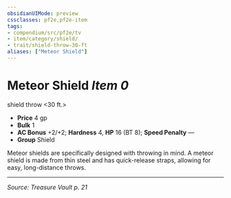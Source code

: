 ```yaml
---
obsidianUIMode: preview
cssclasses: pf2e,pf2e-item
tags:
- compendium/src/pf2e/tv
- item/category/shield/
- trait/shield-throw-30-ft
aliases: ["Meteor Shield"]
---
```

# Meteor Shield *Item 0*  
shield throw <30 ft.>  

- **Price** 4 gp
- **Bulk** 1
- **AC Bonus** +2/+2; **Hardness** 4, **HP** 16 (BT 8); **Speed Penalty** —
- **Group** Shield 

Meteor shields are specifically designed with throwing in mind. A meteor shield is made from thin steel and has quick-release straps, allowing for easy, long-distance throws.


---
*Source: Treasure Vault p. 21*